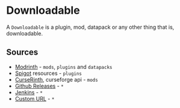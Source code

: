 # Downloadable

A `Downloadable` is a plugin, mod, datapack or any other thing that is, downloadable.

## Sources

- [Modrinth](./modrinth.md) - `mods`, `plugins` and `datapacks`
- [Spigot](./spigot.md) resources - `plugins`
- [CurseRinth](./curserinth.md), curseforge api - `mods`
- [Github Releases](./github-releases.md) - `*`
- [Jenkins](./jenkins.md) - `*`
- [Custom URL](./custom-url.md) - `*`
